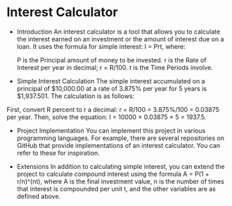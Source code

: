 # Interest Calculator

* Introduction An interest calculator is a tool that allows you to calculate the interest earned on an investment or the amount of interest due on a loan. It uses the formula for simple interest: I = Prt, where:

  P is the Principal amount of money to be invested.
  r is the Rate of Interest per year in decimal; r = R/100.
  t is the Time Periods involve.
 
* Simple Interest Calculation The simple interest accumulated on a principal of $10,000.00 at a rate of 3.875% per year for 5 years is $1,937.501. The calculation is as follows:

First, convert R percent to r a decimal: r = R/100 = 3.875%/100 = 0.03875 per year.
Then, solve the equation: I = 10000 × 0.03875 × 5 = 1937.5.

* Project Implementation You can implement this project in various programming languages. For example, there are several repositories on GitHub that provide implementations of an interest calculator. You can refer to these for inspiration.

* Extensions In addition to calculating simple interest, you can extend the project to calculate compound interest using the formula A = P(1 + r/n)^(nt), where A is the final investment value, n is the number of times that interest is compounded per unit t, and the other variables are as defined above.
